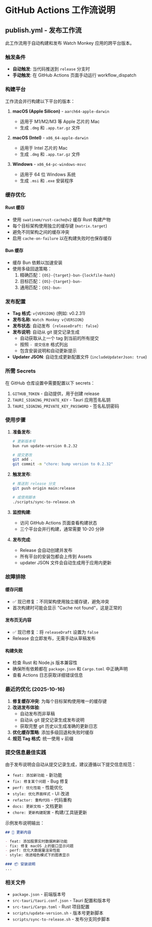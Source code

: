 # GitHub Actions 工作流说明

## publish.yml - 发布工作流

此工作流用于自动构建和发布 Watch Monkey 应用的跨平台版本。

### 触发条件

- **自动触发**: 当代码推送到 `release` 分支时
- **手动触发**: 在 GitHub Actions 页面手动运行 workflow_dispatch

### 构建平台

工作流会并行构建以下平台的版本：

1. **macOS (Apple Silicon)** - `aarch64-apple-darwin`
   - 适用于 M1/M2/M3 等 Apple 芯片的 Mac
   - 生成 `.dmg` 和 `.app.tar.gz` 文件

2. **macOS (Intel)** - `x86_64-apple-darwin`
   - 适用于 Intel 芯片的 Mac
   - 生成 `.dmg` 和 `.app.tar.gz` 文件

3. **Windows** - `x86_64-pc-windows-msvc`
   - 适用于 64 位 Windows 系统
   - 生成 `.msi` 和 `.exe` 安装程序

### 缓存优化

#### Rust 缓存
- 使用 `swatinem/rust-cache@v2` 缓存 Rust 构建产物
- 每个目标架构使用独立的缓存键 (`matrix.target`)
- 避免不同架构之间的缓存冲突
- 启用 `cache-on-failure` 以在构建失败时也保存缓存

#### Bun 缓存
- 缓存 Bun 依赖以加速安装
- 使用多级回退策略：
  1. 精确匹配：`{OS}-{target}-bun-{lockfile-hash}`
  2. 目标匹配：`{OS}-{target}-bun-`
  3. 通用匹配：`{OS}-bun-`

### 发布配置

- **Tag 格式**: `v{VERSION}` (例如: v0.2.31)
- **发布名称**: `Watch Monkey v{VERSION}`
- **发布状态**: 自动发布（`releaseDraft: false`）
- **发布说明**: 自动从 git 提交记录生成
  - 自动获取从上一个 tag 到当前的所有提交
  - 按照 `- 提交信息` 格式列出
  - 包含安装说明和自动更新提示
- **Updater JSON**: 自动生成更新配置文件 (`includeUpdaterJson: true`)

### 所需 Secrets

在 GitHub 仓库设置中需要配置以下 secrets：

1. `GITHUB_TOKEN` - 自动提供，用于创建 release
2. `TAURI_SIGNING_PRIVATE_KEY` - Tauri 应用签名私钥
3. `TAURI_SIGNING_PRIVATE_KEY_PASSWORD` - 签名私钥密码

### 使用步骤

1. **准备发布**:
   ```bash
   # 更新版本号
   bun run update-version 0.2.32
   
   # 提交更改
   git add .
   git commit -m "chore: bump version to 0.2.32"
   ```

2. **触发发布**:
   ```bash
   # 推送到 release 分支
   git push origin main:release
   
   # 或使用脚本
   ./scripts/sync-to-release.sh
   ```

3. **监控构建**:
   - 访问 GitHub Actions 页面查看构建状态
   - 三个平台会并行构建，通常需要 10-20 分钟

4. **发布完成**:
   - Release 会自动创建并发布
   - 所有平台的安装包都会上传到 Assets
   - updater JSON 文件会自动生成用于应用内更新

### 故障排除

#### 缓存问题
- ✅ 现已修复：不同架构使用独立缓存键，避免冲突
- 首次构建时可能会显示 "Cache not found"，这是正常的

#### 发布页无内容
- ✅ 现已修复：将 `releaseDraft` 设置为 `false`
- Release 会立即发布，无需手动从草稿发布

#### 构建失败
- 检查 Rust 和 Node.js 版本兼容性
- 确保所有依赖都在 `package.json` 和 `Cargo.toml` 中正确声明
- 查看 Actions 日志获取详细错误信息

### 最近的优化 (2025-10-16)

1. **修复缓存冲突**: 为每个目标架构使用唯一的缓存键
2. **改进发布体验**: 
   - 自动发布而非草稿
   - 自动从 git 提交记录生成发布说明
   - 获取完整 git 历史以生成准确的更新日志
3. **优化缓存策略**: 添加多级回退和失败时缓存
4. **规范 Tag 格式**: 统一使用 `v` 前缀

### 提交信息最佳实践

由于发布说明会自动从提交记录生成，建议遵循以下提交信息规范：

- `feat: 添加新功能` - 新功能
- `fix: 修复某个问题` - Bug 修复
- `perf: 优化性能` - 性能优化
- `style: 优化界面样式` - UI 改进
- `refactor: 重构代码` - 代码重构
- `docs: 更新文档` - 文档更新
- `chore: 更新构建配置` - 构建/工具链更新

示例发布说明输出：
```markdown
## 📝 更新内容

- feat: 添加股票实时数据刷新功能
- fix: 修复 macOS 上的窗口显示问题
- perf: 优化大数据量渲染性能
- style: 改进暗色模式下的图表显示

### 📦 安装说明
...
```

### 相关文件

- `package.json` - 前端版本号
- `src-tauri/tauri.conf.json` - Tauri 配置和版本号
- `src-tauri/Cargo.toml` - Rust 项目配置
- `scripts/update-version.sh` - 版本号更新脚本
- `scripts/sync-to-release.sh` - 发布分支同步脚本

